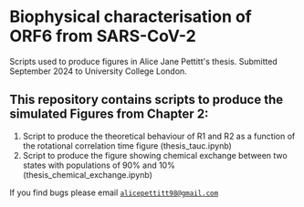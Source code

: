 # Biophysical characterisation of ORF6 from SARS-CoV-2 

Scripts used to produce figures in Alice Jane Pettitt's thesis. Submitted September 2024 to University College London. 

## This repository contains scripts to produce the simulated Figures from Chapter 2:
1. Script to produce the theoretical behaviour of R1 and R2 as a function of the rotational correlation time figure (thesis_tauc.ipynb)
2. Script to produce the figure showing chemical exchange between two states with populations of 90% and 10% (thesis_chemical_exchange.ipynb)

If you find bugs please email [`alicepettitt98@gmail.com`](alicepettitt98@gmail.com)
